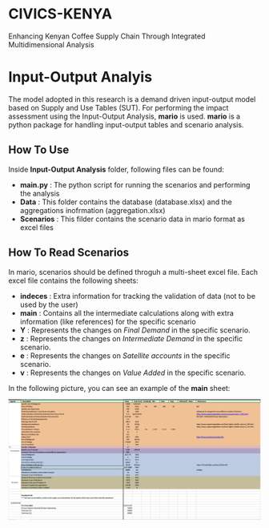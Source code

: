 # CIVICS-KENYA
Enhancing Kenyan Coffee Supply Chain Through Integrated Multidimensional Analysis



# Input-Output Analyis
The model adopted in this research is a demand driven input-output model based on Supply and Use Tables (SUT).
For performing the impact assessment using the Input-Output Analysis, **mario** is used. **mario** is a python package for handling input-output tables and scenario analysis.

## How To Use
Inside **Input-Output Analysis** folder, following files can be found:
- **main.py** : The python script for running the scenarios and performing the analysis
- **Data** : This folder contains the database (database.xlsx) and the aggregations inofrmation (aggregation.xlsx)
- **Scenarios** : This filder contains the scenario data in mario format as excel files

## How To Read Scenarios
In mario, scenarios should be defined throguh a multi-sheet excel file. Each excel file contains the following sheets:
- **indeces** : Extra information for tracking the validation of data (not to be used by the user)
- **main** :  Contains all the intermediate calculations along with extra information (like references) for the specific scenario
- **Y** : Represents the changes on *Final Demand* in the specific scenario.
- **z** : Represents the changes on *Intermediate Demand* in the specific scenario.
- **e** : Represents the changes on *Satellite accounts* in the specific scenario.
- **v** : Represents the changes on *Value Added* in the specific scenario.

In the following picture, you can see an example of the **main** sheet:

![example](https://github.com/SESAM-Polimi/CIVICS-KENYA/blob/main/statics/main_example.png?raw=true)

